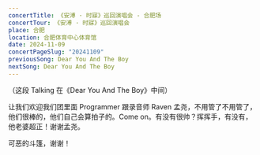 ```yaml
---
concertTitle: 《安溥 · 时寐》巡回演唱会 - 合肥场
concertTour: 《安溥 · 时寐》巡回演唱会
place: 合肥
location: 合肥体育中心体育馆
date: 2024-11-09
concertPageSlug: "20241109"
previousSong: Dear You And The Boy
nextSong: Dear You And The Boy
---
```

（这段 Talking 在《Dear You And The Boy》中间）

让我们欢迎我们团里面 Programmer 跟录音师 Raven 孟尧，不用管了不用管了，他们很棒的，他们自己会算拍子的。Come on。有没有很帅？挥挥手，有没有，他老婆超正！谢谢孟尧。

可恶的斗篷，谢谢！